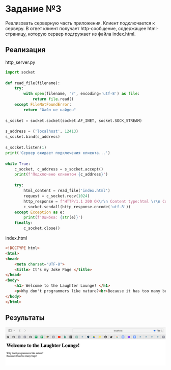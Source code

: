 # Задание №3
Реализовать серверную часть приложения. 
Клиент подключается к серверу. 
В ответ клиент получает http-сообщение, содержащее html-страницу, которую сервер подгружает из файла index.html.

## Реализация 

http_server.py
```python
import socket

def read_file(filename):
    try:
        with open(filename, 'r', encoding='utf-8') as file:
            return file.read()
    except FileNotFoundError:
        return "Файл не найден"

s_socket = socket.socket(socket.AF_INET, socket.SOCK_STREAM)

s_address = ('localhost', 12413)
s_socket.bind(s_address)

s_socket.listen(1)
print('Сервер ожидает подключения клиента...')

while True:
    c_socket, c_address = s_socket.accept()
    print(f'Подключено клиентом {c_address}')

    try:
        html_content = read_file('index.html')
        request = c_socket.recv(1024)
        http_response = f"HTTP/1.1 200 OK\r\n Content type:html \r\n Content-Length: {len(html_content)}\r\n\r\n{html_content}"
        c_socket.sendall(http_response.encode('utf-8'))
    except Exception as e:
        print(f'Ошибка: {str(e)}')
    finally:
        c_socket.close()
```

index.html

```html
<!DOCTYPE html>
<html>
<head>
    <meta charset="UTF-8">
    <title> It's my Joke Page </title>
</head>
<body>
    <h1> Welcome to the Laughter Lounge! </h1>
    <p>Why don't programmers like nature?<br>Because it has too many bugs! </p>
</body>
</html>
```

## Результаты
![results](3task.png)